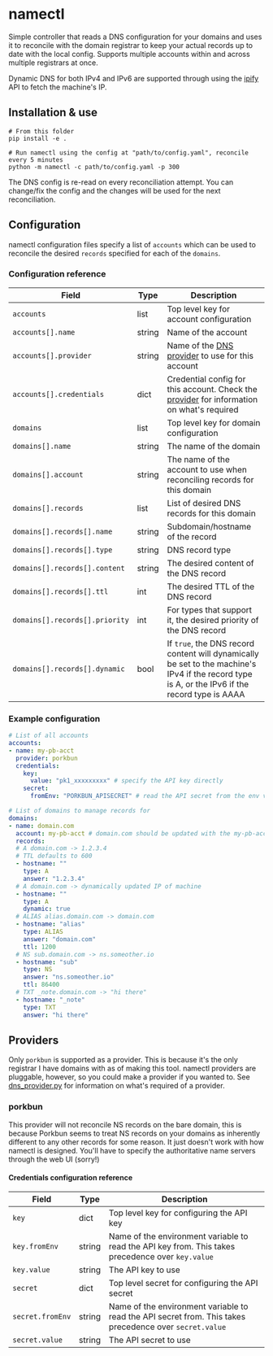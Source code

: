 # namectl

Simple controller that reads a DNS configuration for your domains and uses it to reconcile with the
domain registrar to keep your actual records up to date with the local config. Supports multiple
accounts within and across multiple registrars at once.

Dynamic DNS for both IPv4 and IPv6 are supported through using the [ipify](https://www.ipify.org/)
API to fetch the machine's IP.

## Installation & use

```shell
# From this folder
pip install -e .

# Run namectl using the config at "path/to/config.yaml", reconcile every 5 minutes 
python -m namectl -c path/to/config.yaml -p 300
```

The DNS config is re-read on every reconciliation attempt. You can change/fix the config and the
changes will be used for the next reconciliation.

## Configuration

namectl configuration files specify a list of `accounts` which can be used to reconcile the
desired `records` specified for each of the `domains`.

### Configuration reference

| Field | Type | Description |
|-------|------|-------------|
| `accounts` | list | Top level key for account configuration |
| `accounts[].name` | string | Name of the account |
| `accounts[].provider` | string | Name of the [DNS provider](#providers) to use for this account |
| `accounts[].credentials` | dict | Credential config for this account. Check the [provider](#providers) for information on what's required |
| `domains` | list | Top level key for domain configuration |
| `domains[].name` | string | The name of the domain |
| `domains[].account` | string | The name of the account to use when reconciling records for this domain |
| `domains[].records` | list | List of desired DNS records for this domain |
| `domains[].records[].name` | string | Subdomain/hostname of the record |
| `domains[].records[].type` | string | DNS record type |
| `domains[].records[].content` | string | The desired content of the DNS record |
| `domains[].records[].ttl` | int | The desired TTL of the DNS record |
| `domains[].records[].priority` | int | For types that support it, the desired priority of the DNS record |
| `domains[].records[].dynamic` | bool | If `true`, the DNS record content will dynamically be set to the machine's IPv4 if the record type is A, or the IPv6 if the record type is AAAA |

### Example configuration

```yaml
# List of all accounts
accounts:
- name: my-pb-acct
  provider: porkbun
  credentials:
    key:
      value: "pk1_xxxxxxxxx" # specify the API key directly
    secret:
      fromEnv: "PORKBUN_APISECRET" # read the API secret from the env variable PORKBUN_APISECRET

# List of domains to manage records for
domains:
- name: domain.com
  account: my-pb-acct # domain.com should be updated with the my-pb-acct account
  records:
  # A domain.com -> 1.2.3.4
  # TTL defaults to 600
  - hostname: ""
    type: A
    answer: "1.2.3.4"
  # A domain.com -> dynamically updated IP of machine
  - hostname: ""
    type: A
    dynamic: true
  # ALIAS alias.domain.com -> domain.com
  - hostname: "alias"
    type: ALIAS
    answer: "domain.com"
    ttl: 1200
  # NS sub.domain.com -> ns.someother.io
  - hostname: "sub"
    type: NS
    answer: "ns.someother.io"
    ttl: 86400
  # TXT _note.domain.com -> "hi there"
  - hostname: "_note"
    type: TXT
    answer: "hi there"
```

## Providers

Only `porkbun` is supported as a provider. This is because it's the only registrar I have domains
with as of making this tool. namectl providers are pluggable, however, so you could make a provider
if you wanted to. See [dns_provider.py](./namectl/providers/dns_provider.py) for information on
what's required of a provider.

### porkbun

This provider will not reconcile NS records on the bare domain, this is because Porkbun seems to
treat NS records on your domains as inherently different to any other records for some reason.
It just doesn't work with how namectl is designed. You'll have to specify the authoritative name
servers through the web UI (sorry!)

#### Credentials configuration reference

| Field | Type | Description |
|-------|------|-------------|
| `key` | dict | Top level key for configuring the API key |
| `key.fromEnv` | string | Name of the environment variable to read the API key from. This takes precedence over `key.value` |
| `key.value` | string | The API key to use |
| `secret` | dict | Top level secret for configuring the API secret |
| `secret.fromEnv` | string | Name of the environment variable to read the API secret from. This takes precedence over `secret.value` |
| `secret.value` | string | The API secret to use |
